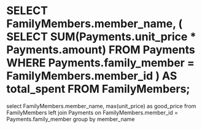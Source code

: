 SELECT FamilyMembers.member_name, (
    SELECT SUM(Payments.unit_price * Payments.amount)
    FROM Payments
    WHERE Payments.family_member = FamilyMembers.member_id
) AS total_spent
FROM FamilyMembers;
= 
select FamilyMembers.member_name, max(unit_price) as good_price
from FamilyMembers 
left join Payments on FamilyMembers.member_id = Payments.family_member
group by member_name

